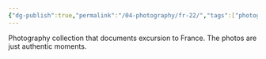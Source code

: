 ```yaml
---
{"dg-publish":true,"permalink":"/04-photography/fr-22/","tags":["photography"]}
---
```


Photography collection that documents excursion to France. The photos are just authentic moments.